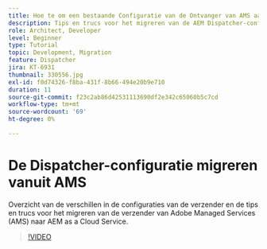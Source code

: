 ```yaml
---
title: Hoe te om een bestaande Configuratie van de Ontvanger van AMS aan AEM as a Cloud Service te migreren
description: Tips en trucs voor het migreren van de AEM Dispatcher-configuratie van Adobe Managed Services (AMS) naar AEM as a Cloud Service.
role: Architect, Developer
level: Beginner
type: Tutorial
topic: Development, Migration
feature: Dispatcher
jira: KT-6931
thumbnail: 330556.jpg
exl-id: f0d74326-f8ba-431f-8b66-494e20b9e710
duration: 11
source-git-commit: f23c2ab86d42531113690df2e342c65060b5c7cd
workflow-type: tm+mt
source-wordcount: '69'
ht-degree: 0%

---
```


# De Dispatcher-configuratie migreren vanuit AMS

Overzicht van de verschillen in de configuraties van de verzender en de tips en trucs voor het migreren van de verzender van Adobe Managed Services (AMS) naar AEM as a Cloud Service.

>[!VIDEO](https://video.tv.adobe.com/v/330556?quality=12&learn=on)
